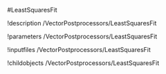 <!-- MOOSE Object Documentation Stub: Remove this when content is added. -->
#LeastSquaresFit

!description /VectorPostprocessors/LeastSquaresFit

!parameters /VectorPostprocessors/LeastSquaresFit

!inputfiles /VectorPostprocessors/LeastSquaresFit

!childobjects /VectorPostprocessors/LeastSquaresFit
